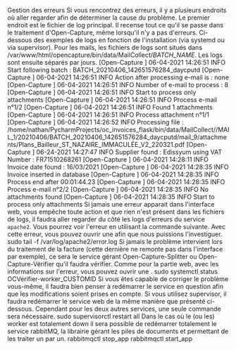 Gestion des erreurs
Si vous rencontrez des erreurs, il y a plusieurs endroits où aller regarder afin de déterminer la cause du problème. Le premier endroit est le fichier de log principal. Il recense tout ce qu'il se passe dans le traitement d'Open-Capture, même lorsqu'il n'y a pas d'erreurs. Ci-dessous des exemples de logs en fonction de l'installation (via systemd ou via supervisor). Pour les mails, les fichiers de logs sont situés dans /var/www/html/opencapture/bin/data/MailCollect/*BATCH_NAME*. Les logs sont ensuite séparés par jours.
[Open-Capture  ] 06-04-2021 14:26:51 INFO Start following batch : BATCH_20210406_142651576284_daycputd
[Open-Capture  ] 06-04-2021 14:26:51 INFO Action after processing e-mail is : none
[Open-Capture  ] 06-04-2021 14:26:51 INFO Number of e-mail to process : 8
[Open-Capture  ] 06-04-2021 14:26:51 INFO Start to process only attachments
[Open-Capture  ] 06-04-2021 14:26:51 INFO Process e-mail n°1/2
[Open-Capture  ] 06-04-2021 14:26:51 INFO Found 1 attachments
[Open-Capture  ] 06-04-2021 14:26:51 INFO Process attachment n°1/1
[Open-Capture  ] 06-04-2021 14:26:52 INFO Processing file : /home/nathan/PycharmProjects/oc_invoices_flask/bin/data/MailCollect//MAIL_1/20210406/BATCH_20210406_142651576284_daycputd/mail_9/attachments/Plans_Bailleur_ST_NAZAIRE_IMMACULÉE_V2_220321.pdf
[Open-Capture  ] 06-24-2021 14:27:47 INFO Supplier found : Edissyum using VAT Number : FR71510268261
[Open-Capture  ] 06-04-2021 14:28:11 INFO Invoice date found : 16/03/2021
[Open-Capture  ] 06-04-2021 14:28:35 INFO Invoice inserted in database
[Open-Capture  ] 06-04-2021 14:28:35 INFO Process end after 00:01:44.23
[Open-Capture  ] 06-04-2021 14:28:35 INFO Process e-mail n°2/2
[Open-Capture  ] 06-04-2021 14:28:35 INFO No attachments found
[Open-Capture  ] 06-04-2021 14:28:35 INFO Start to process only attachments
Si jamais une erreur apparait dans l'interface web, vous empêche toute action et que rien n'est présent dans les fichiers de logs, il faudra aller regarder du côté les logs d'erreurs du service `apache2`. Vous pourrez voir l'erreur en utilisant la commande suivante. Avec cette erreur, vous pouvez ouvrir une  afin que nous puissions l'investiguer.
sudo tail -f /var/log/apache2/error.log
Si jamais le problème intervient lors du traitement de la facture (cette dernière ne remonte pas dans l'interface par exemple), ce sera le service gérant Open-Capture-Splitter ou Open-Capture-Vérifier qu'il faudra vérifier. Comme pour la partie web, avec les informations sur l'erreur, vous pouvez ouvrir une .
sudo systemctl status OCVerifier-worker_CUSTOMID
Si vous êtes capable de corriger le problème vous-même, il faudra bien penser à redémarrer le service en question afin que les modifications soient prises en compte. Si vous utilisez supervisor, il faudra redémarrer le service web de la même manière que présenté ci-dessous. Cependant pour les deux autres services, une seule commande sera nécessaire.
sudo supervisorctl restart all
Dans le cas où le (ou les) worker est totalement down il sera possible de redémarrer totalement le service rabbitMQ, la librairie gérant les piles de documents et permettant de les traiter un par un. 
rabbitmqctl stop_app
rabbitmqctl start_app

